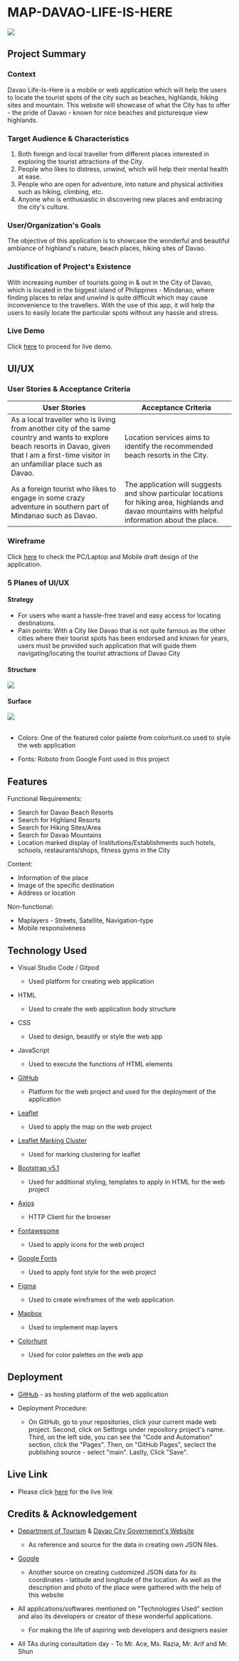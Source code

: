 # MAP-DAVAO-LIFE-IS-HERE

<img src='images/DVO.png'/><br>


## Project Summary

### Context

Davao Life-Is-Here is a mobile or web application which will help the users to locate the tourist spots of the city such as beaches, highlands, hiking sites and mountain. This website will showcase of what the City has to offer - the pride of Davao - known for nice beaches and picturesque view highlands.

### Target Audience & Characteristics

1. Both foreign and local traveller from different places interested in exploring the tourist attractions of the City.
2. People who likes to distress, unwind, which will help their mental health at ease.
3. People who are open for adventure, into nature and physical activities such as hiking, climbing, etc.
4. Anyone who is enthusiastic in discovering new places and embracing the city's culture.


### User/Organization's Goals

The objective of this application is to showcase the wonderful and beautiful ambiance of highland's nature, beach places, hiking sites of Davao.

### Justification of Project's Existence

With increasing number of tourists going in & out in the City of Davao, which is located in the biggest island of Philippines - Mindanao, where finding places to relax and unwind is quite difficult which may cause inconvenience to the travellers. With the use of this app, it will help the users to easily locate the particular spots without any hassle and stress. 

### Live Demo
Click [here](https://allanpaul0728.github.io/MAP-DVO-LIFEISHERE/) to proceed for live demo.


## UI/UX

### User Stories & Acceptance Criteria

User Stories | Acceptance Criteria
------------ | ------------
As a local traveller who is living from another city of the same country and wants to explore beach resorts in Davao, given that I am a first-time visitor in an unfamiliar place such as Davao. | Location services aims to identify the recommended beach resorts in the City.
As a foreign tourist who likes to engage in some crazy adventure in southern part of Mindanao such as Davao. | The application will suggests and show particular locations for hiking area, highlands and davao mountains with helpful information about the place. 

### Wireframe

Click [here](wireframes/DVO-MAP-WIREFRAME.pdf) to check the PC/Laptop and Mobile draft design of the application.

### 5 Planes of UI/UX

#### Strategy

* For users who want a hassle-free travel and easy access for locating destinations.
* Pain points: With a City like Davao that is not quite famous as the other cities where their tourist spots has been endorsed and known for years, users must be provided such application that will guide them navigating/locating the tourist attractions of Davao City

#### Structure

<img src="images/structuremap.jpg"/><br>


#### Surface

<img src='images/colorpalette.jpg' style='display:block'><br>

* Colors: One of the featured color palette from colorhunt.co used to style the web application

* Fonts: Roboto from Google Font used in this project

## Features

Functional Requirements:
* Search for Davao Beach Resorts
* Search for Highland Resorts
* Search for Hiking Sites/Area
* Search for Davao Mountains
* Location marked display of Institutions/Establishments such hotels, schools, restaurants/shops, fitness gyms in the City

Content:
* Information of the place
* Image of the specific destination
* Address or location

Non-functional:
* Maplayers - Streets, Satellite, Navigation-type
* Mobile responsiveness

## Technology Used

* Visual Studio Code / Gitpod
    - Used platform for creating web application

* HTML
    - Used to create the web application body structure

* CSS
    - Used to design, beautify or style the web app

* JavaScript
    - Used to execute the functions of HTML elements

* [GitHub](https://github.com/)
    - Platform for the web project and used for the deployment of the application

* [Leaflet](https://leafletjs.com/examples/quick-start/)
    - Used to apply the map on the web project

* [Leaflet Marking Cluster](https://github.com/Leaflet/Leaflet.markercluster)
    - Used for marking clustering for leaflet

* [Bootstrap v5.1](https://getbootstrap.com/docs/5.1/getting-started/introduction/)
    - Used for additional styling, templates to apply in HTML for the web project

* [Axios](https://cdnjs.com/libraries/axios)
    - HTTP Client for the browser

* [Fontawesome](https://fontawesome.com/search)
    - Used to apply icons for the web project

* [Google Fonts](https://fonts.google.com/)
    - Used to apply font style  for the web project

* [Figma](https://www.figma.com/)
    - Used to create wireframes of the web application

* [Mapbox](https://www.mapbox.com/)
    - Used to implement map layers 

* [Colorhunt](https://colorhunt.co/)
    - Used for color palettes on the web app

## Deployment

* [GitHub](https://github.com/) - as hosting platform of the web application

* Deployment Procedure:
    - On GitHub, go to your repositories, click your current made web project. Second, click on Settings under repository project's name. Third, on the left side, you can see the "Code and Automation" section, click the "Pages". Then, on "GitHub Pages", seclect the publishing source - select "main". Lastly, Click "Save".

## Live Link

* Please click [here](https://allanpaul0728.github.io/MAP-DVO-LIFEISHERE/) for the live link

## Credits & Acknowledgement

* [Department of Tourism](http://www.experiencephilippines.org/tourism/destinations-tourism/davao-department-of-tourism/) & [Davao City Governemnt's Website](https://www.davaocity.gov.ph/) 
    - As reference and source for the data in creating own JSON files.

* [Google](https://www.google.com/)
    - Another source on creating customized JSON data for its coordinates - latitude and longitude of the location. As well as the description and photo of the place were gathered with the help of this website

* All applications/softwares mentioned on "Technologies Used" section and also its developers or creator of these wonderful applications.
    - For making the life of aspiring web developers and designers easier

* All TAs during consultation day - To Mr. Ace, Ms. Razia, Mr. Arif and Mr. Shun